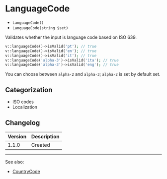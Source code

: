 # LanguageCode

- `LanguageCode()`
- `LanguageCode(string $set)`

Validates whether the input is language code based on ISO 639.

```php
v::languageCode()->isValid('pt'); // true
v::languageCode()->isValid('en'); // true
v::languageCode()->isValid('it'); // true
v::languageCode('alpha-3')->isValid('ita'); // true
v::languageCode('alpha-3')->isValid('eng'); // true
```

You can choose between `alpha-2` and `alpha-3`; `alpha-2` is set by default set.

## Categorization

- ISO codes
- Localization

## Changelog

Version | Description
--------|-------------
  1.1.0 | Created

***
See also:

- [CountryCode](CountryCode.md)
